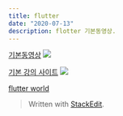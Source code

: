 ```yaml
---
title: flutter
date: "2020-07-13"
description: flotter 기본동영상.
---
```


[기본동영상](https://www.youtube.com/watch?v=uq7e386eG4Y&list=PLybADvIp2cxgYovNF3r16TZjFD-4mcyMD)
![](https://i.ibb.co/DzGsjsX/Screen-Shot-2020-07-13-at-10-55-12-AM.png)

[기본 강의 사이트](https://fkkmemi.github.io/ff/ff-001/)
![](https://i.ibb.co/mDR6ZfN/Screen-Shot-2020-07-13-at-11-00-01-AM.png )



[flutter world](https://www.youtube.com/watch?v=GDWl6_RW9co&list=PUxJInPa5SMldFHfJreSJ73Q)
> Written with [StackEdit](https://stackedit.io/).
<!--stackedit_data:
eyJoaXN0b3J5IjpbLTExMzcxMTk3MTEsLTc5OTQwMTc2M119
-->